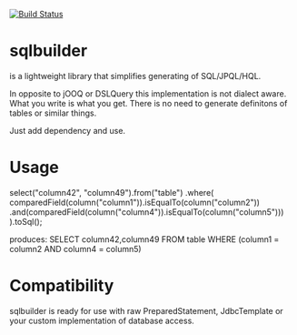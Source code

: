 [![Build Status](https://travis-ci.com/sgflt/sqlbuilder.svg?branch=master)](https://travis-ci.com/sgflt/sqlbuilder)

# sqlbuilder
is a lightweight library that simplifies generating of SQL/JPQL/HQL.

In opposite to jOOQ or DSLQuery this implementation is not dialect aware.
What you write is what you get. There is no need to generate definitons of tables or similar things.

Just add dependency and use.

# Usage

select("column42", "column49").from("table")
      .where(
        comparedField(column("column1")).isEqualTo(column("column2"))
          .and(comparedField(column("column4")).isEqualTo(column("column5")))
      ).toSql();
      
produces:
SELECT column42,column49 FROM table WHERE (column1 = column2 AND column4 = column5)

# Compatibility

sqlbuilder is ready for use with raw PreparedStatement, JdbcTemplate or your custom implementation of database access.
